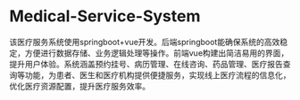 # Medical-Service-System
该医疗服务系统使用springboot+vue开发。后端springboot能确保系统的高效稳定，方便进行数据存储、业务逻辑处理等操作。前端vue构建出简洁易用的界面，提升用户体验。系统涵盖预约挂号、病历管理、在线咨询、药品管理、医疗报告查询等功能，为患者、医生和医疗机构提供便捷服务，实现线上医疗流程的信息化，优化医疗资源配置，提升医疗服务效率。
